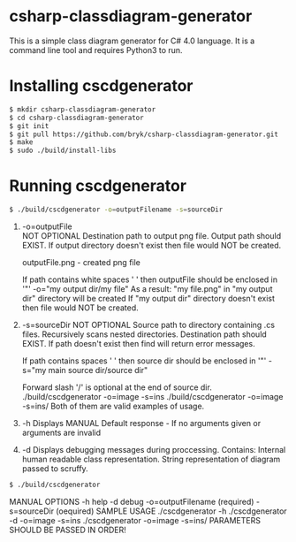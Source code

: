 csharp-classdiagram-generator
=============================

This is a simple class diagram generator for C# 4.0 language. It is a command line tool and requires Python3 to run.

# Installing cscdgenerator

```bash
$ mkdir csharp-classdiagram-generator
$ cd csharp-classdiagram-generator
$ git init
$ git pull https://github.com/bryk/csharp-classdiagram-generator.git
$ make
$ sudo ./build/install-libs
```

# Running cscdgenerator

```bash
$ ./build/cscdgenerator -o=outputFilename -s=sourceDir
```

1. -o=outputFile  
   NOT OPTIONAL 
   Destination path to output png file.
   Output path should EXIST.
   If output directory doesn't exist then file would NOT be created.
   
   outputFile.png - created png file
   
   If path contains white spaces ' ' then outputFile should be enclosed in '"'
   -o="my output dir/my file"
   As a result: 
   "my file.png" in "my output dir" directory will be created
   If "my output dir" directory doesn't exist then file would NOT be created.
   
2. -s=sourceDir
   NOT OPTIONAL 
   Source path to directory containing .cs files.
   Recursively scans nested directories.
   Destination path should EXIST.
   If path doesn't exist then find will return error messages.
   
   If path contains spaces ' ' then source dir should be enclosed in '"'
   -s="my main source dir/source dir"
  
   Forward slash '/' is optional at the end of source dir.
   ./build/cscdgenerator -o=image -s=ins
   ./build/cscdgenerator -o=image -s=ins/
   Both of them are valid examples of usage.
  
  
3. -h
   Displays MANUAL
   Default response - If no arguments given or arguments are invalid
   
4. -d 
   Displays debugging messages during proccessing.
   Contains:
     Internal human readable class representation.
     String representation of diagram passed to scruffy.
   

```bash
$ ./build/cscdgenerator
```
MANUAL
 OPTIONS
  -h  help
  -d  debug
  -o=outputFilename (required)
  -s=sourceDir (oequired)
 SAMPLE USAGE
  ./cscdgenerator -h
  ./cscdgenerator -d -o=image -s=ins
  ./cscdgenerator -o=image -s=ins/
 PARAMETERS SHOULD BE PASSED IN ORDER!
 

